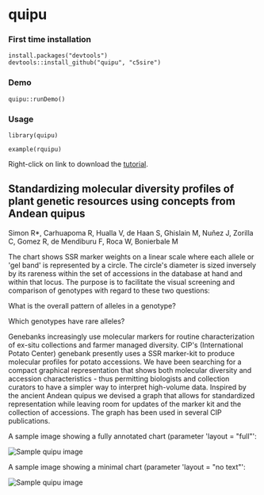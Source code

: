 quipu
=====

### First time installation
```{r}
install.packages("devtools")
devtools::install_github("quipu", "c5sire")
```

### Demo
```{r}
quipu::runDemo()
```

### Usage
```{r}
library(quipu)

example(rquipu)
```

Right-click on link to download the [tutorial](https://github.com/c5sire/quipu/tree/master/inst/doc/Quipu_tutorial.pdf).

Standardizing molecular diversity profiles of plant genetic resources using concepts from Andean quipus
---------------------

Simon R*, Carhuapoma R, Hualla V, de Haan S, Ghislain M, Nuňez J, Zorilla C, Gomez R, de Mendiburu F, Roca W, Bonierbale M

 The chart shows SSR marker weights on a linear scale where each allele or 'gel band' is represented by a circle. The circle's diameter is sized inversely by its rareness within the set of accessions in the database at hand and within that locus. The purpose is to facilitate the visual screening
and comparison of genotypes with regard to these two questions:
 
What is the overall pattern of alleles in a genotype?
 
Which genotypes have rare alleles?

Genebanks increasingly use molecular markers for routine
    characterization of ex-situ collections and farmer managed diversity. CIP's
    (International Potato Center) genebank presently uses a SSR marker-kit to
    produce molecular profiles for potato accessions. We have been searching
    for a compact graphical representation that shows both
    molecular diversity and accession characteristics - thus permitting
    biologists and collection curators to have a simpler way to interpret
    high-volume data. Inspired by the ancient Andean quipus we devised a graph
    that allows for standardized representation while leaving room for updates
    of the marker kit and the collection of accessions. The graph has been used
    in several CIP publications.
    
A sample image showing a fully annotated chart (parameter 'layout = "full"':

![Sample quipu image](https://github.com/c5sire/quipu/blob/master/img/sample.1.jpg)

A sample image showing a minimal chart (parameter 'layout = "no text"':

![Sample quipu image](https://github.com/c5sire/quipu/blob/master/img/no_text.png)

